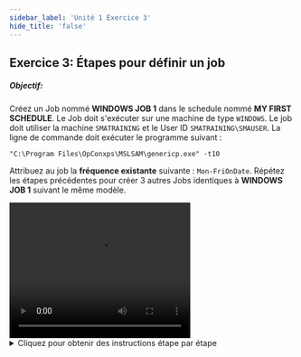 ```yaml
---
sidebar_label: 'Unité 1 Exercice 3'
hide_title: 'false'
---
```


## Exercice 3: Étapes pour définir un job

##### Objectif: 

Créez un Job nommé **WINDOWS JOB 1** dans le schedule nommé **MY FIRST SCHEDULE**. Le Job doit s'exécuter sur une machine de type ```WINDOWS```. Le job doit utiliser la machine ```SMATRAINING``` et le User ID ```SMATRAINING\SMAUSER```. La ligne de commande doit exécuter le programme suivant :

```"C:\Program Files\OpConxps\MSLSAM\genericp.exe" -t10```

Attribuez au job la **fréquence existante** suivante : ```Mon-FriOnDate```. Répétez les étapes précédentes pour créer 3 autres Jobs identiques à **WINDOWS JOB 1** suivant le même modèle.

<div>
<video width="320" height="240" controls>
  <source src="videobasic/U1E3.mp4" type="video/mp4"></source>
Your browser does not support the video tag.
</video>
</div>

<details>

<summary>Cliquez pour obtenir des instructions étape par étape</summary>

1.	Sous l'onglet Administration, double-cliquez sur **Job Master**.
2.	Dans la liste déroulante schedule, sélectionnez **My First Schedule**.
3.	Cliquez sur le bouton **Ajouter (+)** dans la barre d'outils Job Master.
4.	Dans la zone de texte Nom, entrez ```Windows Job 1```.
5.	Dans la liste déroulante Type de Job, sélectionnez **Windows**.
6.	Dans la liste déroulante Machine Primaire, sélectionnez la machine **SMATraining** sur laquelle le job doit être exécuté.
7.	Dans la liste déroulante ID utilisateur (User Id), sélectionnez **SMATRAINING\SMAUSER**
8.	Dans la ligne de commande (Command Line), tapez :
```
“C:\Program Files\OpConxps\MSLSAM\genericp.exe” -t10
```
9.	Cliquez sur le bouton **Sauvegarder** dans la barre d'outils Job Master.
10.	Dans l'écran Job Master sous Propriétés du job, cliquez sur l'onglet **Fréquence**.
11.	Dans le cadre Frequency List, cliquez sur le bouton **Ajouter** (situé sous Liste Fréquences).
12.	L'assistant de définition de fréquence s'ouvre.
13.	Sélectionnez **Utiliser une Fréquence existante**.
14.	Dans la barre déroulante, sélectionnez la fréquence nommée **Mon-FriOnDate** et cliquez sur **Suivant**, puis sur **Terminer**. Répétez les étapes 3 à 14 pour créer trois jobs identiques au job Windows 1.
15.	```Windows Job 2```
16.	```Windows Job 3```
17.	```Windows Job 4```
18.	Fermez l'onglet **Job Master**.

</details>

